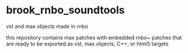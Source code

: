 # brook_rnbo_soundtools
vst and max objects made in rnbo

this repository contains max patches with embedded rnbo~ patches that are ready to be exported as vst, max objects, C++, or html5 targets